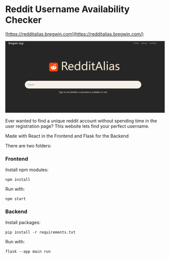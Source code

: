 # Reddit Username Availability Checker

[https://redditalias.bregwin.com](https://redditalias.bregwin.com/)

![alt text](image.png)

Ever wanted to find a unique reddit account without spending time in the user registration page? This website lets find your perfect username.

Made with React in the Frontend and Flask for the Backend

There are two folders: 

### Frontend

Install npm modules:
```
npm install
```

Run with: 
```
npm start
```


### Backend

Install packages:
```
pip install -r requirements.txt
```

Run with: 
```
flask --app main run
```
